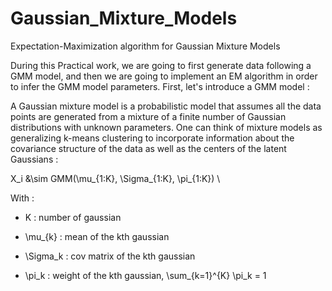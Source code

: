 # Gaussian_Mixture_Models
Expectation-Maximization algorithm for Gaussian Mixture Models

During this Practical work, we are going to first generate data following a GMM model, and then we are going to implement an EM algorithm in order to infer the GMM model parameters. First, let's introduce a GMM model :

A Gaussian mixture model is a probabilistic model that assumes all the data points are generated from a mixture of a finite number of Gaussian distributions with unknown parameters. One can think of mixture models as generalizing k-means clustering to incorporate information about the covariance structure of the data as well as the centers of the latent Gaussians : 


X_i &\sim GMM(\mu_{1:K}, \Sigma_{1:K}, \pi_{1:K}) \\

With : 

* K : number of gaussian

* \mu_{k} : mean of the kth gaussian

* \Sigma_k : cov matrix of the kth gaussian

* \pi_k : weight of the kth gaussian, \sum_{k=1}^{K} \pi_k = 1
